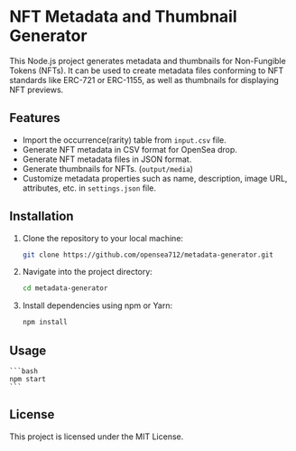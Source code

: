 # NFT Metadata and Thumbnail Generator

This Node.js project generates metadata and thumbnails for Non-Fungible Tokens (NFTs). It can be used to create metadata files conforming to NFT standards like ERC-721 or ERC-1155, as well as thumbnails for displaying NFT previews.

## Features

- Import the occurrence(rarity) table from `input.csv` file.
- Generate NFT metadata in CSV format for OpenSea drop.
- Generate NFT metadata files in JSON format.
- Generate thumbnails for NFTs. (`output/media`)
- Customize metadata properties such as name, description, image URL, attributes, etc. in `settings.json` file.

## Installation

1. Clone the repository to your local machine:

    ```bash
    git clone https://github.com/opensea712/metadata-generator.git
    ```

2. Navigate into the project directory:

    ```bash
    cd metadata-generator
    ```

3. Install dependencies using npm or Yarn:

    ```bash
    npm install
    ```

## Usage

    ```bash
    npm start
    ```

## License

This project is licensed under the MIT License.